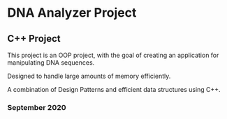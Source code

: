 # DNA Analyzer Project
## C++ Project

This project is an OOP project, with the goal of creating an application for manipulating DNA sequences.

Designed to handle large amounts of memory efficiently.

A combination of Design Patterns and efficient data structures using C++.

### September 2020